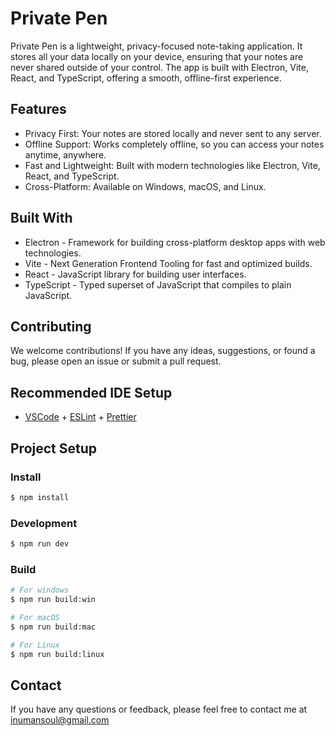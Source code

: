 # Private Pen

Private Pen is a lightweight, privacy-focused note-taking application. It stores all your data locally on your device, ensuring that your notes are never shared outside of your control. The app is built with Electron, Vite, React, and TypeScript, offering a smooth, offline-first experience.

## Features 
- Privacy First: Your notes are stored locally and never sent to any server.
- Offline Support: Works completely offline, so you can access your notes anytime, anywhere.
- Fast and Lightweight: Built with modern technologies like Electron, Vite, React, and TypeScript.
- Cross-Platform: Available on Windows, macOS, and Linux.

## Built With
- Electron - Framework for building cross-platform desktop apps with web technologies.
- Vite - Next Generation Frontend Tooling for fast and optimized builds.
- React - JavaScript library for building user interfaces.
- TypeScript - Typed superset of JavaScript that compiles to plain JavaScript.

## Contributing
We welcome contributions! If you have any ideas, suggestions, or found a bug, please open an issue or submit a pull request.

## Recommended IDE Setup

- [VSCode](https://code.visualstudio.com/) + [ESLint](https://marketplace.visualstudio.com/items?itemName=dbaeumer.vscode-eslint) + [Prettier](https://marketplace.visualstudio.com/items?itemName=esbenp.prettier-vscode)

## Project Setup

### Install

```bash
$ npm install
```

### Development

```bash
$ npm run dev
```

### Build

```bash
# For windows
$ npm run build:win

# For macOS
$ npm run build:mac

# For Linux
$ npm run build:linux
```
## Contact
If you have any questions or feedback, please feel free to contact me at inumansoul@gmail.com
